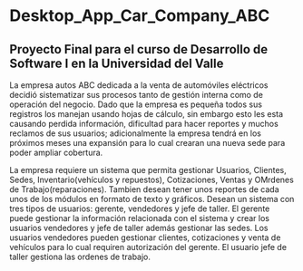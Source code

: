 # Desktop_App_Car_Company_ABC
## Proyecto Final para el curso de Desarrollo de Software I en la Universidad del Valle

La empresa autos ABC dedicada a la venta de automóviles eléctricos decidió
sistematizar sus procesos tanto de gestión interna como de operación del negocio. Dado
que la empresa es pequeña todos sus registros los manejan usando hojas de cálculo, sin
embargo esto les esta causando perdida información, dificultad para hacer reportes y
muchos reclamos de sus usuarios; adicionalmente la empresa tendrá en los próximos
meses una expansión para lo cual crearan una nueva sede para poder ampliar
cobertura.

La empresa requiere un sistema que permita gestionar Usuarios, Clientes, Sedes,
Inventario(vehículos y repuestos), Cotizaciones, Ventas y OMrdenes de
Trabajo(reparaciones). Tambien desean tener unos reportes de cada unos de los
módulos en formato de texto y gráficos. Desean un sistema con tres tipos de usuarios:
gerente, vendedores y jefe de taller. El gerente puede gestionar la información
relacionada con el sistema y crear los usuarios vendedores y jefe de taller además
gestionar las sedes. Los usuarios vendedores pueden gestionar clientes, cotizaciones y
venta de vehı́culos para lo cual requiren autorización del gerente. El usuario jefe de
taller gestiona las ordenes de trabajo.
